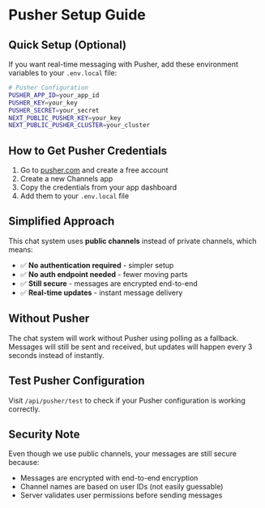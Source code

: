 # Pusher Setup Guide

## Quick Setup (Optional)

If you want real-time messaging with Pusher, add these environment variables to your `.env.local` file:

```bash
# Pusher Configuration
PUSHER_APP_ID=your_app_id
PUSHER_KEY=your_key
PUSHER_SECRET=your_secret
NEXT_PUBLIC_PUSHER_KEY=your_key
NEXT_PUBLIC_PUSHER_CLUSTER=your_cluster
```

## How to Get Pusher Credentials

1. Go to [pusher.com](https://pusher.com) and create a free account
2. Create a new Channels app
3. Copy the credentials from your app dashboard
4. Add them to your `.env.local` file

## Simplified Approach

This chat system uses **public channels** instead of private channels, which means:

- ✅ **No authentication required** - simpler setup
- ✅ **No auth endpoint needed** - fewer moving parts
- ✅ **Still secure** - messages are encrypted end-to-end
- ✅ **Real-time updates** - instant message delivery

## Without Pusher

The chat system will work without Pusher using polling as a fallback. Messages will still be sent and received, but updates will happen every 3 seconds instead of instantly.

## Test Pusher Configuration

Visit `/api/pusher/test` to check if your Pusher configuration is working correctly.

## Security Note

Even though we use public channels, your messages are still secure because:

- Messages are encrypted with end-to-end encryption
- Channel names are based on user IDs (not easily guessable)
- Server validates user permissions before sending messages
